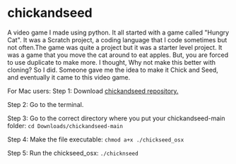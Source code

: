 # chickandseed
A video game I made using python.
It all started with a game called "Hungry Cat".
It was a Scratch project, a coding language that I code sometimes but not often.The game was quite a project but it was a starter level project.
It was a game that you move the cat around to eat apples. But, you are forced to use duplicate to make more.
I thought, Why not make this better with cloning?
So I did.
Someone gave me the idea to make it Chick and Seed, and eventually it came to this video game. 

For Mac users:
Step 1: Download [chickandseed repository.](https://github.com/ghostypeeps148/chickandseed)

Step 2: Go to the terminal.

Step 3: Go to the correct directory where you put your chickandseed-main folder: ```cd Downloads/chickandseed-main```

Step 4: Make the file executable: ```chmod a+x ./chickseed_osx```

Step 5: Run the chickseed_osx: ```./chicknseed```
